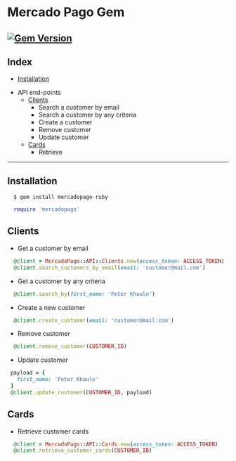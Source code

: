 # Mercado Pago Gem
[![Gem Version](https://badge.fury.io/rb/mercadopago-ruby.svg)](https://badge.fury.io/rb/mercadopago-ruby)
-----
## Index
  - [Installation](#installation)
  * API end-points
    - [Clients](#clients)
      * Search a customer by email
      * Search a customer by any criteria
      * Create a customer
      * Remove customer
      * Update customer
    - [Cards](#cards)
      * Retrieve
------

## Installation
```
  $ gem install mercadopago-ruby
```
    
```ruby
  require 'mercadopago'
```
## Clients
  - Get a customer by email
  ```ruby
    @client = MercadoPago::API::Clients.new(access_token: ACCESS_TOKEN)
    @client.search_customers_by_email(email: 'customer@mail.com')
  ``` 
  - Get a customer by any criteria
  ```ruby
    @client.search_by(first_name: 'Peter Khaule')
  ``` 
  - Create a new customer
  ```ruby
    @client.create_customer(email: 'customer@mail.com')
  ``` 
  - Remove customer
  ```ruby
    @client.remove_customer(CUSTOMER_ID)
  ```
  - Update customer
   ```ruby
    payload = {
      first_name: 'Peter Khaule'
    }
    @client.update_customer(CUSTOMER_ID, payload)
   ```
## Cards
  - Retrieve customer cards
  ```ruby
    @client = MercadoPago::API::Cards.new(access_token: ACCESS_TOKEN)
    @client.retrieve_customer_cards(CUSTOMER_ID)
  ``` 
